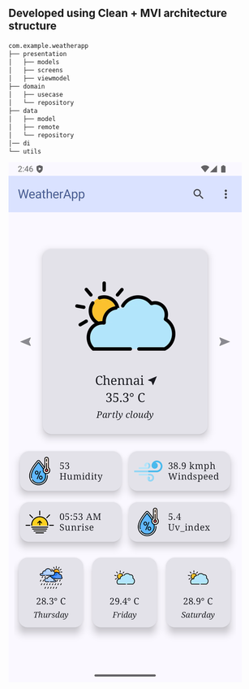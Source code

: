 
## Developed using Clean + MVI architecture structure
```
com.example.weatherapp
├── presentation
│   ├── models
│   ├── screens
│   ├── viewmodel
├── domain
│   ├── usecase
│   └── repository
├── data
│   ├── model
│   ├── remote
│   └── repository
│── di
└── utils
```

![mainscreen_ss.png](mainscreen_ss.png)